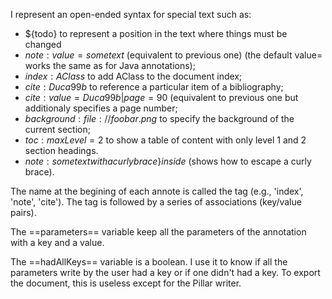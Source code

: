 I represent an open-ended syntax for special text such as:

- ${todo} to represent a position in the text where things must be changed
- ${note:value=some text}$ (equivalent to previous one) (the default value= works the same as for Java annotations);
- ${index:AClass}$ to add AClass to the document index;
- ${cite:Duca99b}$ to reference a particular item of a bibliography;
- ${cite:value=Duca99b|page=90}$ (equivalent to previous one but additionaly specifies a page number;
- ${background:file://foobar.png}$ to specify the background of the current section;
- ${toc:maxLevel=2}$ to show a table of content with only level 1 and 2 section headings.
- ${note:some text with a curly brace \} inside}$ (shows how to escape a curly brace).

The name at the begining of each annote is called the tag (e.g., 'index', 'note', 'cite'). The tag is followed by a series of associations (key/value pairs).

The ==parameters== variable keep all the parameters of the annotation with a key and a value.

The ==hadAllKeys== variable is a boolean. I use it to know if all the parameters write by the user had a key or if one didn't had a key. To export the document, this is useless except for the Pillar writer.
